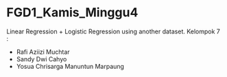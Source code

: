 # FGD1_Kamis_Minggu4
Linear Regression + Logistic Regression using another dataset.
Kelompok 7 :
- Rafi Aziizi Muchtar
- Sandy Dwi Cahyo
- Yosua Chrisarga Manuntun Marpaung
